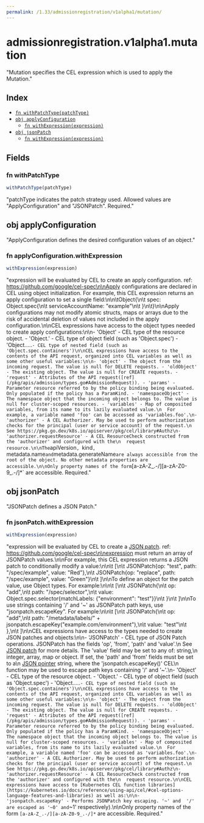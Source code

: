 ```yaml
---
permalink: /1.33/admissionregistration/v1alpha1/mutation/
---
```


# admissionregistration.v1alpha1.mutation

"Mutation specifies the CEL expression which is used to apply the Mutation."

## Index

* [`fn withPatchType(patchType)`](#fn-withpatchtype)
* [`obj applyConfiguration`](#obj-applyconfiguration)
  * [`fn withExpression(expression)`](#fn-applyconfigurationwithexpression)
* [`obj jsonPatch`](#obj-jsonpatch)
  * [`fn withExpression(expression)`](#fn-jsonpatchwithexpression)

## Fields

### fn withPatchType

```ts
withPatchType(patchType)
```

"patchType indicates the patch strategy used. Allowed values are \"ApplyConfiguration\" and \"JSONPatch\". Required."

## obj applyConfiguration

"ApplyConfiguration defines the desired configuration values of an object."

### fn applyConfiguration.withExpression

```ts
withExpression(expression)
```

"expression will be evaluated by CEL to create an apply configuration. ref: https://github.com/google/cel-spec\n\nApply configurations are declared in CEL using object initialization. For example, this CEL expression returns an apply configuration to set a single field:\n\n\tObject{\n\t  spec: Object.spec{\n\t    serviceAccountName: \"example\"\n\t  }\n\t}\n\nApply configurations may not modify atomic structs, maps or arrays due to the risk of accidental deletion of values not included in the apply configuration.\n\nCEL expressions have access to the object types needed to create apply configurations:\n\n- 'Object' - CEL type of the resource object. - 'Object.<fieldName>' - CEL type of object field (such as 'Object.spec') - 'Object.<fieldName1>.<fieldName2>...<fieldNameN>` - CEL type of nested field (such as 'Object.spec.containers')\n\nCEL expressions have access to the contents of the API request, organized into CEL variables as well as some other useful variables:\n\n- 'object' - The object from the incoming request. The value is null for DELETE requests. - 'oldObject' - The existing object. The value is null for CREATE requests. - 'request' - Attributes of the API request([ref](/pkg/apis/admission/types.go#AdmissionRequest)). - 'params' - Parameter resource referred to by the policy binding being evaluated. Only populated if the policy has a ParamKind. - 'namespaceObject' - The namespace object that the incoming object belongs to. The value is null for cluster-scoped resources. - 'variables' - Map of composited variables, from its name to its lazily evaluated value.\n  For example, a variable named 'foo' can be accessed as 'variables.foo'.\n- 'authorizer' - A CEL Authorizer. May be used to perform authorization checks for the principal (user or service account) of the request.\n  See https://pkg.go.dev/k8s.io/apiserver/pkg/cel/library#Authz\n- 'authorizer.requestResource' - A CEL ResourceCheck constructed from the 'authorizer' and configured with the\n  request resource.\n\nThe `apiVersion`, `kind`, `metadata.name` and `metadata.generateName` are always accessible from the root of the object. No other metadata properties are accessible.\n\nOnly property names of the form `[a-zA-Z_.-/][a-zA-Z0-9_.-/]*` are accessible. Required."

## obj jsonPatch

"JSONPatch defines a JSON Patch."

### fn jsonPatch.withExpression

```ts
withExpression(expression)
```

"expression will be evaluated by CEL to create a [JSON patch](https://jsonpatch.com/). ref: https://github.com/google/cel-spec\n\nexpression must return an array of JSONPatch values.\n\nFor example, this CEL expression returns a JSON patch to conditionally modify a value:\n\n\t  [\n\t    JSONPatch{op: \"test\", path: \"/spec/example\", value: \"Red\"},\n\t    JSONPatch{op: \"replace\", path: \"/spec/example\", value: \"Green\"}\n\t  ]\n\nTo define an object for the patch value, use Object types. For example:\n\n\t  [\n\t    JSONPatch{\n\t      op: \"add\",\n\t      path: \"/spec/selector\",\n\t      value: Object.spec.selector{matchLabels: {\"environment\": \"test\"}}\n\t    }\n\t  ]\n\nTo use strings containing '/' and '~' as JSONPatch path keys, use \"jsonpatch.escapeKey\". For example:\n\n\t  [\n\t    JSONPatch{\n\t      op: \"add\",\n\t      path: \"/metadata/labels/\" + jsonpatch.escapeKey(\"example.com/environment\"),\n\t      value: \"test\"\n\t    },\n\t  ]\n\nCEL expressions have access to the types needed to create JSON patches and objects:\n\n- 'JSONPatch' - CEL type of JSON Patch operations. JSONPatch has the fields 'op', 'from', 'path' and 'value'.\n  See [JSON patch](https://jsonpatch.com/) for more details. The 'value' field may be set to any of: string,\n  integer, array, map or object.  If set, the 'path' and 'from' fields must be set to a\n  [JSON pointer](https://datatracker.ietf.org/doc/html/rfc6901/) string, where the 'jsonpatch.escapeKey()' CEL\n  function may be used to escape path keys containing '/' and '~'.\n- 'Object' - CEL type of the resource object. - 'Object.<fieldName>' - CEL type of object field (such as 'Object.spec') - 'Object.<fieldName1>.<fieldName2>...<fieldNameN>` - CEL type of nested field (such as 'Object.spec.containers')\n\nCEL expressions have access to the contents of the API request, organized into CEL variables as well as some other useful variables:\n\n- 'object' - The object from the incoming request. The value is null for DELETE requests. - 'oldObject' - The existing object. The value is null for CREATE requests. - 'request' - Attributes of the API request([ref](/pkg/apis/admission/types.go#AdmissionRequest)). - 'params' - Parameter resource referred to by the policy binding being evaluated. Only populated if the policy has a ParamKind. - 'namespaceObject' - The namespace object that the incoming object belongs to. The value is null for cluster-scoped resources. - 'variables' - Map of composited variables, from its name to its lazily evaluated value.\n  For example, a variable named 'foo' can be accessed as 'variables.foo'.\n- 'authorizer' - A CEL Authorizer. May be used to perform authorization checks for the principal (user or service account) of the request.\n  See https://pkg.go.dev/k8s.io/apiserver/pkg/cel/library#Authz\n- 'authorizer.requestResource' - A CEL ResourceCheck constructed from the 'authorizer' and configured with the\n  request resource.\n\nCEL expressions have access to [Kubernetes CEL function libraries](https://kubernetes.io/docs/reference/using-api/cel/#cel-options-language-features-and-libraries) as well as:\n\n- 'jsonpatch.escapeKey' - Performs JSONPatch key escaping. '~' and  '/' are escaped as '~0' and `~1' respectively).\n\nOnly property names of the form `[a-zA-Z_.-/][a-zA-Z0-9_.-/]*` are accessible. Required."